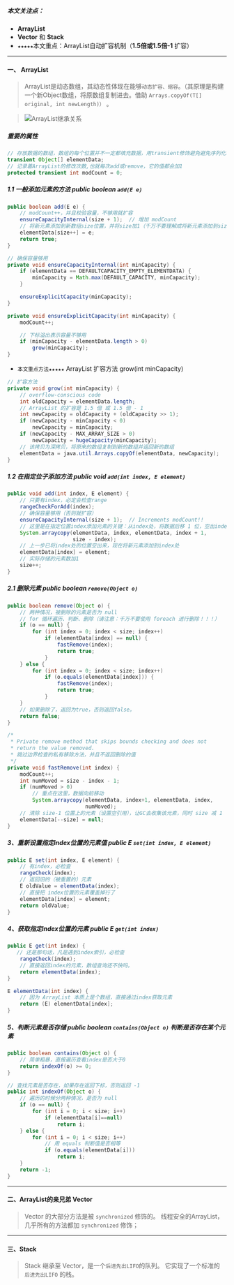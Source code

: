 
##### 本文关注点：
* **ArrayList**
* **Vector** 和 **Stack**
* `★★★★★`本文重点：ArrayList自动扩容机制（**1.5倍或1.5倍-1** 扩容）

***
#### 一、 ArrayList
> ArrayList是动态数组，其动态性体现在能够`动态扩容、缩容`。（其原理是构建一个新Object数组，将原数组复制进去。借助 `Arrays.copyOf(T[] original, int newLength)）` 。

> ![ArrayList继承关系](https://upload-images.jianshu.io/upload_images/11476758-6749a7cf5848ce66.png?imageMogr2/auto-orient/strip%7CimageView2/2/w/1240)

#####  重要的属性
```java
// 存放数据的数组，数组的每个位置并不一定都填充数据，用transient修饰避免避免序列化、避免浪费资源
transient Object[] elementData;
// 记录着ArrayList的修改次数,也就每次add或remove，它的值都会加1
protected transient int modCount = 0;
```

##### 1.1 一般添加元素的方法 public boolean `add(E e)`
```java
public boolean add(E e) {
    // modCount++，并且校验容量，不够用就扩容
    ensureCapacityInternal(size + 1);  // 增加 modCount
    // 将新元素添加到新数组size位置，并将size加1（千万不要理解成将新元素添加到size+1的位置）
    elementData[size++] = e;
    return true;
}

// 确保容量够用
private void ensureCapacityInternal(int minCapacity) {
    if (elementData == DEFAULTCAPACITY_EMPTY_ELEMENTDATA) {
        minCapacity = Math.max(DEFAULT_CAPACITY, minCapacity);
    }

    ensureExplicitCapacity(minCapacity);
}

private void ensureExplicitCapacity(int minCapacity) {
    modCount++;

    // 下标溢出表示容量不够用
    if (minCapacity - elementData.length > 0)
        grow(minCapacity);
}

```
*  `本文重点方法★★★★★` ArrayList 扩容方法 grow(int minCapacity)
```java
// 扩容方法
private void grow(int minCapacity) {
    // overflow-conscious code
    int oldCapacity = elementData.length;
    // ArrayList 的扩容是 1.5 倍 或 1.5 倍 - 1 
    int newCapacity = oldCapacity + (oldCapacity >> 1);
    if (newCapacity - minCapacity < 0)
        newCapacity = minCapacity;
    if (newCapacity - MAX_ARRAY_SIZE > 0)
        newCapacity = hugeCapacity(minCapacity);
    // 该拷贝为深拷贝，将原来的数组复制到新的数组并返回新的数组
    elementData = java.util.Arrays.copyOf(elementData, newCapacity);
}
```

##### 1.2 在指定位子添加方法 public void `add(int index, E element)`
```java
public void add(int index, E element) {
    // 只要有index，必定会检查range
    rangeCheckForAdd(index);
    // 确保容量够用（否则就扩容）
    ensureCapacityInternal(size + 1);  // Increments modCount!!
    // 这里是在指定位置index添加元素的关键：从index处，将数据后移 1 位，空出index处给新元素用
    System.arraycopy(elementData, index, elementData, index + 1,
                     size - index);
    // 上一步已将index处的位置空出来，现在将新元素添加到index处
    elementData[index] = element;
    // 实际存储的元素数加1
    size++;
}
```

##### 2.1  删除元素 public boolean `remove(Object o)`
```java
public boolean remove(Object o) {
    // 两种情况，被删除的元素是否为 null
    // for 循环遍历、判断、删除（请注意：千万不要使用 foreach 进行删除！！！）
    if (o == null) {
        for (int index = 0; index < size; index++)
            if (elementData[index] == null) {
                fastRemove(index);
                return true;
            }
    } else {
        for (int index = 0; index < size; index++)
            if (o.equals(elementData[index])) {
                fastRemove(index);
                return true;
            }
    }
    // 如果删除了，返回为true，否则返回false。
    return false;
}

/*
 * Private remove method that skips bounds checking and does not
 * return the value removed.
 * 跳过边界检查的私有移除方法，并且不返回删除的值
 */
private void fastRemove(int index) {
    modCount++;
    int numMoved = size - index - 1;
    if (numMoved > 0)
        // 重点在这里，数据向前移动
        System.arraycopy(elementData, index+1, elementData, index,
                         numMoved);
    // 清除 size-1 位置上的元素（设置空引用），让GC去收集该元素，同时 size 减 1
    elementData[--size] = null; 
}
```

##### 3、重新设置指定index位置的元素值 public E `set(int index, E element)`
```java
public E set(int index, E element) {
    // 有index，必检查
    rangeCheck(index);
    // 返回旧的（被重置的）元素
    E oldValue = elementData(index);
    // 直接把 index位置的元素覆盖掉行了
    elementData[index] = element;
    return oldValue;
}
```

##### 4、获取指定index位置的元素 public E `get(int index)` 
```java
public E get(int index) {
   // 还是那句话，凡是遇到index索引，必检查
    rangeCheck(index);
    // 直接返回index的元素，数组查询还不快吗。
    return elementData(index);
}

E elementData(int index) {
    // 因为 ArrayList 本质上是个数组，直接通过index获取元素
    return (E) elementData[index];
}
```

##### 5、判断元素是否存储 public boolean `contains(Object o)` 判断是否存在某个元素
```java
public boolean contains(Object o) {
    // 简单粗暴，直接遍历查看index是否大于0
    return indexOf(o) >= 0;
}

// 查找元素是否存在，如果存在返回下标，否则返回 -1
public int indexOf(Object o) {
    // 遍历的时候分两种情况，是否为 null
    if (o == null) {
        for (int i = 0; i < size; i++)
            if (elementData[i]==null)
                return i;
    } else {
        for (int i = 0; i < size; i++)
            // 用 equals 判断值是否相等
            if (o.equals(elementData[i]))
                return i;
    }
    return -1;
}
```

***
#### 二、ArrayList的亲兄弟 Vector
> Vector 的大部分方法是被 `synchronized` 修饰的。
线程安全的ArrayList，几乎所有的方法都加 `synchronized` 修饰；

***
#### 三、Stack
> Stack 继承至 Vector，是一个`后进先出LIFO`的队列。
它实现了一个标准的 `后进先出LIFO` 的栈。